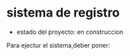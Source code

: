 <h1>sistema de registro</h1>

- estado del proyecto: en construccion

Para ejectur el sistema,deber poner:
  
  ```nmp install react´´´

